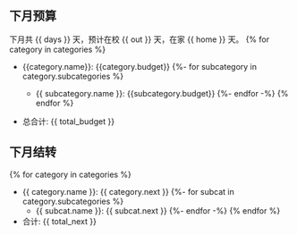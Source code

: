 ## 下月预算

下月共 {{ days }} 天，预计在校 {{ out }} 天，在家 {{ home }} 天。
{% for category in categories %}
- {{category.name}}: {{category.budget}}
  {%- for subcategory in category.subcategories %}
  - {{ subcategory.name }}: {{subcategory.budget}}
{%- endfor -%}
{% endfor %}

- 总合计: {{ total_budget }}

## 下月结转
{% for category in categories %}
- {{ category.name }}: {{ category.next }}
  {%- for subcat in category.subcategories %}
  - {{ subcat.name }}: {{ subcat.next }}
{%- endfor -%}
{% endfor %}
- 合计: {{ total_next }}
